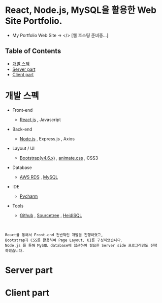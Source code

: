 # React, Node.js, MySQL을 활용한 Web Site Portfolio.

* My Portfolio Web Site -> </> [웹 호스팅 준비중...]


## Table of Contents

* [개발 스펙](#chapter-1)
* [Server part](#chapter-2)
* [Client part](#chapter-3)


# 개발 스펙 <a id="chapter-1"/>
- Front-end
  - [React.js](https://ko.reactjs.org/) , Javascript

- Back-end
  - [Node.js](https://nodejs.org/ko/) , Express.js , Axios

- Layout / UI
  - [Bootstrap(v4.6.x)](https://getbootstrap.com/docs/4.6/getting-started/introduction/) , [animate.css](https://animate.style/) , CSS3

- Database
  - [AWS RDS](https://aws.amazon.com/ko/rds/?trkCampaign=acq_paid_search_brand&sc_channel=ps&sc_campaign=acquisition_KR&sc_publisher=Google&sc_category=Database&sc_country=KR&sc_geo=APAC&sc_outcome=acq&sc_detail=amazon%20relational%20database%20service&sc_content={adgroup}&sc_matchtype=e&sc_segment=477203253514&sc_medium=ACQ-P|PS-GO|Brand|Desktop|SU|Database|Solution|KR|EN|Sitelink&s_kwcid=AL!4422!3!477203253514!e!!g!!amazon%20relational%20database%20service&ef_id=CjwKCAjwoNuGBhA8EiwAFxomA9TSKHHzVsvyxKe-s745ruFJaQxxkudQ9zUBYREz2QGIAgPe16PvARoCGsgQAvD_BwE:G:s&s_kwcid=AL!4422!3!477203253514!e!!g!!amazon%20relational%20database%20service) , [MySQL](https://www.mysql.com/)

- IDE
  - [Pycharm](https://www.jetbrains.com/ko-kr/pycharm/download/#section=windows)

- Tools
  - [Github](https://github.com/) , [Sourcetree](https://www.sourcetreeapp.com/) , [HeidiSQL](https://www.heidisql.com/)
<br/>

```
React를 통해서 Front-end 전반적인 개발을 진행하였고,    
Bootstrap과 CSS를 활용하여 Page Layout, UI를 구성하였습니다.  
Node.js 를 통해 MySQL database에 접근하여 필요한 Server side 프로그래밍도 진행하였습니다.
```


# Server part <a id="chapter-2"/>







# Client part <a id="chapter-3"/>
